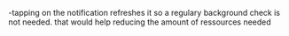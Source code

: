 -tapping on the notification refreshes it so a regulary background check is not needed. that would help reducing the amount of ressources needed
